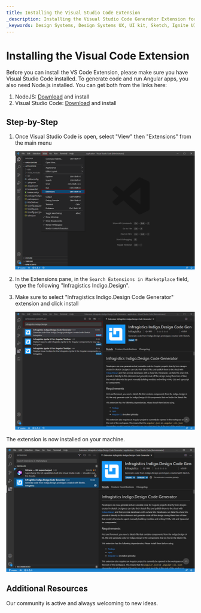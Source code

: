 ```yaml
---
title: Installing the Visual Studio Code Extension
_description: Installing the Visual Studio Code Generator Extension for Angular Code Generation in Indigo.Design.
_keywords: Design Systems, Design Systems UX, UI kit, Sketch, Ignite UI for Angular, Sketch to Angular, Sketch to Angular, Angular, Angular Design System, Export code from Sketch, Design Kits for Angular, Sketch HTML, Sketch to HTML, Sketch UI kits
---
```


# Installing the Visual Code Extension

Before you can install the VS Code Extension, please make sure you have Visual Studio Code installed. To generate code and run Angular apps, you also need Node.js installed. You can get both from the links here:

1.  NodeJS: [Download](https://nodejs.org/en/download/) and install
2.  Visual Studio Code: [Download](https://code.visualstudio.com/download) and install

## Step-by-Step

1.  Once Visual Studio Code is open, select "View" then "Extensions" from the main menu

    <div class="divider--half"></div>
    <img class="responsive-img" src="../images/vs-code-extension-drop-down.png" />
    <div class="divider--half"></div>
    <div class="divider--half"></div>
    <div class="divider--half"></div>
    <div class="divider--half"></div>
    <div class="divider--half"></div>

2.  In the Extensions pane, in the `Search Extensions in Marketplace` field, type the following "Infragistics Indigo.Design".

3.  Make sure to select "Infragistics Indigo.Design Code Generator" extension and click install

    <div class="divider--half"></div>
    <img class="responsive-img" src="../images/vs-code-install.png" />
    <div class="divider--half"></div>
    <div class="divider--half"></div>
    <div class="divider--half"></div>
    <div class="divider--half"></div>
    <div class="divider--half"></div>

The extension is now installed on your machine.

<img class="responsive-img" src="../images/vs-code-generator-installed.png" />

## Additional Resources

Our community is active and always welcoming to new ideas.

